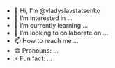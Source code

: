 - 👋 Hi, I’m @vladyslavstatsenko
- 👀 I’m interested in ...
- 🌱 I’m currently learning ...
- 💞️ I’m looking to collaborate on ...
- 📫 How to reach me ...
- 😄 Pronouns: ...
- ⚡ Fun fact: ...

<!---
vladyslavstatsenko/vladyslavstatsenko is a ✨ special ✨ repository because its `README.md` (this file) appears on your GitHub profile.
You can click the Preview link to take a look at your changes.
--->
